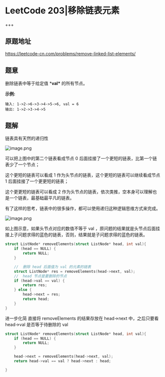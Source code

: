 # LeetCode 203|移除链表元素

+++

## 原题地址

<https://leetcode-cn.com/problems/remove-linked-list-elements/>



## 题意

删除链表中等于给定值 ***val\*** 的所有节点。

**示例:**

```
输入: 1->2->6->3->4->5->6, val = 6
输出: 1->2->3->4->5
```



## 题解

链表具有天然的递归性

![image.png](https://pic.leetcode-cn.com/2393bd26d607f8b20197449633c457535763fae6619fe0559e39da1bd18a1c52-image.png)

可以把上图中的第二个链表看成节点 0 后面挂接了一个更短的链表，比第一个链表少了一个节点；

这个更短的链表可以看成 1 作为头节点的链表，这个更短的链表可以继续看成节点 1 后面挂接了一个更更短的链表；

这个更更短的链表可以看成 2 作为头节点的链表，依次类推，空本身可以理解也是一个链表，最基础最平凡的链表。

有了这样的思考，链表中的很多操作，都可以使用递归这种逻辑思维方式来完成。

![image.png](https://pic.leetcode-cn.com/8283e19cdb4421c5997d4c008de2a0bd2c4f462bce23271db8bb2a28aacdb4d6-image.png)

如上图示意，如果头节点对应的数值不等于 val ，原问题的结果就是头节点后面挂接上子问题求得的蓝色的链表，否则，结果就是子问题求得的蓝色的链表。

~~~c
struct ListNode* removeElements(struct ListNode* head, int val){ 
    if (head == NULL) {
        return NULL;
    }     

    //  删除 head 后面值为 val 的元素的链表
    struct ListNode* res = removeElements(head->next, val);
    //  head 节点是要删除的节点
    if (head->val == val) {
        return res;
    } else {
        head->next = res;
        return head;
    }
}
~~~

进一步化简
 直接将 removeElements 的结果存放在 head->next 中，之后只要看 head->val 是否等于待删除的 val

~~~c
struct ListNode* removeElements(struct ListNode* head, int val){ 
    if (head == NULL) {
        return NULL;
    }     

    head->next = removeElements(head->next, val);
    return head->val == val ? head->next : head;

}
~~~

